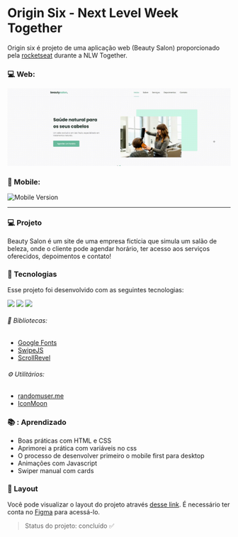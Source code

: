 # Origin Six - Next Level Week Together
 Origin six é projeto de uma aplicação web (Beauty Salon) proporcionado pela [rocketseat]((https://discord.gg/gKUVrzrPrU)) durante a NLW Together.

### :computer: Web:
<img src="assets/preview/web.gif" alt="Web Version"/>

### :iphone: Mobile:
<img  height = 420px src="assets/preview/mobile.gif" alt="Mobile Version"/>

---
### 💻 Projeto
Beauty Salon é um site de uma empresa fictícia que simula um salão de beleza, onde o cliente pode agendar horário, ter acesso aos serviços oferecidos, depoimentos e contato!

### 🚀 Tecnologias
Esse projeto foi desenvolvido com as seguintes tecnologias:

<img src="https://img.shields.io/static/v1?label=&message=HTML&color=orange&style=for-the-badge&logo=HTML5&logoColor=white"/> <img src="https://img.shields.io/static/v1?label=&message=CSS&color=blue&style=for-the-badge&logo=CSS3&logoColor=white"/> <img src="https://img.shields.io/static/v1?label=&message=JS&color=yellowgreen&style=for-the-badge&logo=JavaScript&logoColor=white"/>

###### 📖 Bibliotecas:
- [Google Fonts](https://fonts.google.com/)
- [SwipeJS](https://github.com/nolimits4web/Swiper)
- [ScrollRevel](https://scrollrevealjs.org)

###### ⚙️ Utilitários:
- [randomuser.me](https://randomuser.me/photos)
- [IconMoon](https://icomoon.io/app/#/select)

### 📚 : Aprendizado
- Boas práticas com HTML e CSS
- Aprimorei a prática com variáveis no css
- O processo de desenvolver primeiro o mobile first para desktop 
- Animações com Javascript
- Swiper manual com cards

### 🔖 Layout
Você pode visualizar o layout do projeto através [desse link](https://www.figma.com/community/file/1009807319507822993/Origin-Six). É necessário ter conta no [Figma](https://figma.com) para acessá-lo.

> Status do projeto: concluído :white_check_mark:
